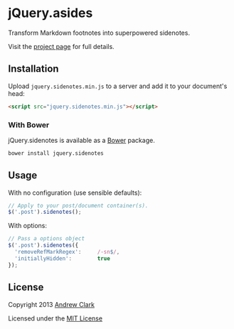 # jQuery.asides

Transform Markdown footnotes into superpowered sidenotes.

Visit the [project page](http://acdlite.github.io/jquery.sidenotes/) for full details.

## Installation

Upload `jquery.sidenotes.min.js` to a server and add it to your document's head:

```html
<script src="jquery.sidenotes.min.js"></script>
```

### With Bower

jQuery.sidenotes is available as a [Bower](http://bower.io) package.

```bash
bower install jquery.sidenotes
```

## Usage

With no configuration (use sensible defaults):

```javascript
// Apply to your post/document container(s).
$('.post').sidenotes();
```

With options:

```javascript
// Pass a options object
$('.post').sidenotes({
  'removeRefMarkRegex':     /-sn$/,
  'initiallyHidden':        true
});
```

## License

Copyright 2013
[Andrew Clark](http://andrewphilipclark.com)

Licensed under the [MIT License](http://opensource.org/licenses/MIT)
